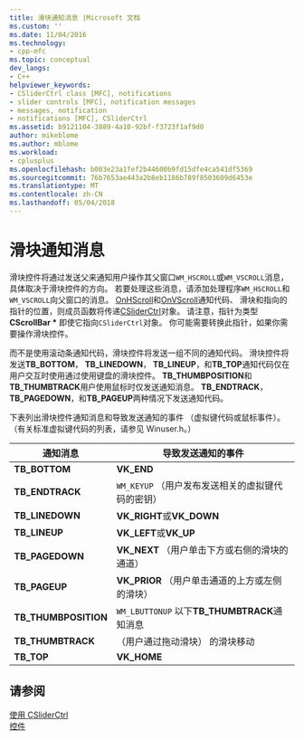 ```yaml
---
title: 滑块通知消息 |Microsoft 文档
ms.custom: ''
ms.date: 11/04/2016
ms.technology:
- cpp-mfc
ms.topic: conceptual
dev_langs:
- C++
helpviewer_keywords:
- CSliderCtrl class [MFC], notifications
- slider controls [MFC], notification messages
- messages, notification
- notifications [MFC], CSliderCtrl
ms.assetid: b9121104-3889-4a10-92bf-f3723f1af9d0
author: mikeblome
ms.author: mblome
ms.workload:
- cplusplus
ms.openlocfilehash: b003e23a1fef2b44600b9fd15dfe4ca541df5369
ms.sourcegitcommit: 76b7653ae443a2b8eb1186b789f8503609d6453e
ms.translationtype: MT
ms.contentlocale: zh-CN
ms.lasthandoff: 05/04/2018
---
```

# <a name="slider-notification-messages"></a>滑块通知消息
滑块控件将通过发送父来通知用户操作其父窗口`WM_HSCROLL`或`WM_VSCROLL`消息，具体取决于滑块控件的方向。 若要处理这些消息，请添加处理程序`WM_HSCROLL`和`WM_VSCROLL`向父窗口的消息。 [OnHScroll](../mfc/reference/cwnd-class.md#onhscroll)和[OnVScroll](../mfc/reference/cwnd-class.md#onvscroll)通知代码、 滑块和指向的指针的位置，则成员函数将传递[CSliderCtrl](../mfc/reference/csliderctrl-class.md)对象。 请注意，指针为类型**CScrollBar \*** 即使它指向`CSliderCtrl`对象。 你可能需要转换此指针，如果你需要操作滑块控件。  
  
 而不是使用滚动条通知代码，滑块控件将发送一组不同的通知代码。 滑块控件将发送**TB_BOTTOM**， **TB_LINEDOWN**， **TB_LINEUP**，和**TB_TOP**通知代码仅在用户交互时使用通过使用键盘的滑块控件。 **TB_THUMBPOSITION**和**TB_THUMBTRACK**用户使用鼠标时仅发送通知消息。 **TB_ENDTRACK**， **TB_PAGEDOWN**，和**TB_PAGEUP**两种情况下发送通知代码。  
  
 下表列出滑块控件通知消息和导致发送通知的事件 （虚拟键代码或鼠标事件）。 （有关标准虚拟键代码的列表，请参见 Winuser.h。）  
  
|通知消息|导致发送通知的事件|  
|--------------------------|-------------------------------------------|  
|**TB_BOTTOM**|**VK_END**|  
|**TB_ENDTRACK**|`WM_KEYUP` （用户发布发送相关的虚拟键代码的密钥）|  
|**TB_LINEDOWN**|**VK_RIGHT**或**VK_DOWN**|  
|**TB_LINEUP**|**VK_LEFT**或**VK_UP**|  
|**TB_PAGEDOWN**|**VK_NEXT** （用户单击下方或右侧的滑块的通道）|  
|**TB_PAGEUP**|**VK_PRIOR** （用户单击通道的上方或左侧的滑块）|  
|**TB_THUMBPOSITION**|`WM_LBUTTONUP` 以下**TB_THUMBTRACK**通知消息|  
|**TB_THUMBTRACK**|（用户通过拖动滑块） 的滑块移动|  
|**TB_TOP**|**VK_HOME**|  
  
## <a name="see-also"></a>请参阅  
 [使用 CSliderCtrl](../mfc/using-csliderctrl.md)   
 [控件](../mfc/controls-mfc.md)

